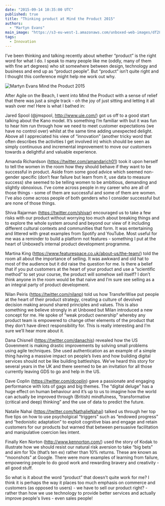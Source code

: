 ```yaml
---
date: "2015-09-14 10:35:00 UTC"
published: true
title: "Thinking product at Mind the Product 2015"
authors:
  - "Martyn Evans"
main_image: "https://s3-eu-west-1.amazonaws.com/unboxed-web-images/df28137b76a1341156572f02c2cf38f5.jpg"
tags:
  - Innovation
---
```


I’ve been thinking and talking recently about whether “product” is the right word for what I do. I speak to many people like me (oddly, many of them with fine art degrees) who sit somewhere between design, technology and business and end up as “product people”. But “product” isn’t quite right and I thought this conference might help me work out why.

<img src="https://s3-eu-west-1.amazonaws.com/unboxed-web-images/df28137b76a1341156572f02c2cf38f5.jpg" border="0" alt="Martyn Evans Mind the Product 2015">

After Agile on the Beach, I went into Mind the Product with a sense of relief that there was just a single track - oh the joy of just sitting and letting it all wash over me! Here is what I bathed in:

Jared Spool (@jmspool, http://www.uie.com/) got us off to a good start talking about the Kano model. It’s something I’m familiar with but it was fun to hear him run through how we need to meet customer expectations (we have no control over) whilst at the same time adding unexpected delight. Above all I appreciated his view of “innovation” (another tricky word that often describes the activities I get involved in) which should be seen as simply continuous and incremental improvement to move our customers towards a delightful and valuable experience.

Amanda Richardson (https://twitter.com/amandarich01) took it upon herself to tell the women in the room how they should behave if they want to be successful in product. Aside from some good advice which seemed non-gender specific (don’t fear failure but learn from it, use data to measure success) she seemed to be telling women to be ambitious, demanding and slightly obnoxious. I’ve come across people in my career who are all of those things - some of them are successful and some of them are women. I’ve also come across people of both genders who I consider successful but are none of those things.

Shiva Rajarman (https://twitter.com/shivar) encouraged us to take a few risks with our product without worrying too much about breaking things and to explore the whole system around and beyond our view of it including different cultural contexts and communities that form. It was entertaining and littered with great examples from Spotify and YouTube. Most useful for me was a reminder to build a platform not features - something I put at the heart of Unboxed’s internal product development programme.

Martina King (https://www.featurespace.co.uk/about-us/the-team/) told the room all about the importance of selling. It was awkward and old hat to most of the audience but it did raise the question for me. Is there a belief that if you put customers at the heart of your product and use a “scientific method” to set your course, the product will somehow sell itself? I don’t think anyone in the room would be that naive and I’m sure see selling as a an integral party of product development.

Nilan Peiris (https://twitter.com/nilanp) told us how TransferWise put people at the heart of their product strategy, creating a culture of devolved decision making around shared principles and values. This is also something we believe strongly in at Unboxed but Milan introduced a new concept for me. He spoke of “weak product ownership” whereby any product team is empowered to change other elements of the product that they don’t have direct responsibility for. This is really interesting and I’m sure we’ll hear more about it.

Dana Chisnell (https://twitter.com/danachis) revealed how the US Govenment is making drastic improvements by solving small problems using agile techniques. She used authentication as an example of a simple thing having a massive impact on people’s lives and how building digital services should not be like building battleships. We’ve heard this story for several years in the UK and there seemed to be an invitation for all those currently leaving GDS to go and help in the US.

Dave Coplin (https://twitter.com/dcoplin) gave a passionate and engaging performance with lots of gags and big themes. The “digital deluge” has a huge effect on human behaviour and it’s up to us to imagine how the world can actually be improved through (British) mindfulness, “transformative (critical and deep) thinking” and the use of data to predict the future.

Natalie Nahai (https://twitter.com/NathalieNahai) talked us through her top five tips on how to use psycholgical “triggers” such as “endowed progress” and “hedonistic adaptation” to exploit cognitive bias and engage and retain customers for our products but warned that between persuasive facilitation and manipulative coercion lies intent.

Finally Ken Norton (http://www.kennorton.com/) used the story of Kodak to illustrate how we should resist our natural risk aversion to take “big bets” and aim for 10x (that’s ten ex) rather than 10% returns. These are known as “moonshots” at Google. There were more examples of learning from failure, empowering people to do good work and rewarding bravery and creativity - all good stuff.

So what is it about the word “product” that doesn't quite work for me? I think it is perhaps the way it places too much emphasis on commerce and customers (as opposed to users) - we have to sell our product right? - rather than how we use technology to provide better services and actually improve people's lives - even sales people!
